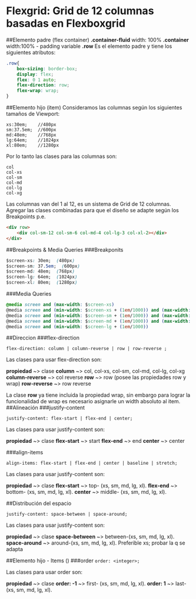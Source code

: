 # Flexgrid: Grid de 12 columnas basadas en Flexboxgrid
##Elemento padre (flex container)
**.container-fluid**
width: 100%
**.container**
width:100% - padding variable
**.row**
Es el elemento padre y tiene los siguientes atributos:
```css
.row{
	box-sizing: border-box;
	display: flex;
	flex: 0 1 auto;
	flex-direction: row;
	flex-wrap: wrap;
}
```
##Elemento hijo (item)
Consideramos las columnas según los siguientes tamaños de Viewport:
```
xs:30em;	//480px
sm:37.5em;	//600px
md:48em;	//768px
lg:64em;	//1024px
xl:80em;	//1280px
```

Por lo tanto las clases para las columnas son:

```
col
col-xs
col-sm
col-md
col-lg
col-xg
```
Las columnas van del 1 al 12, es un sistema de Grid de 12 columnas. Agregar las clases combinadas para que el diseño se adapte según los Breakpoints
p.e.
```html
<div row>
	<div col-sm-12 col-sm-6 col-md-4 col-lg-3 col-xl-2></div>
</div>
```
##Breakpoints & Media Queries
###Breakponits
```css
$screen-xs: 30em;  (480px)
$screen-sm: 37.5em;  (600px)
$screen-md: 48em;  (768px)
$screen-lg: 64em;  (1024px)
$screen-xl: 80em;  (1280px)
```
###Media Queries
```css
@media screen and (max-width: $screen-xs)
@media screen and (min-width: $screen-xs + (1em/1000)) and (max-width: $screen-sm)
@media screen and (min-width: $screen-sm + (1em/1000)) and (max-width: $screen-md)
@media screen and (min-width: $screen-md + (1em/1000)) and (max-width: $screen-lg)
@media screen and (min-width: $screen-lg + (1em/1000))
```
##Direccion
###flex-direction

`flex-direction: column | column-reverse | row | row-reverse ;`

Las clases para usar flex-direction son:

**propiedad** ~> clase
**column** ~> col, col-xs, col-sm, col-md, col-lg, col-xg
**column-reverse** ~> col reverse
**row** ~> row (posee las propiedades row y wrap)
**row-reverse** ~> row reverse

La clase **row** ya tiene incluida la propiedad wrap, sin embargo para lograr la funcionalidad de wrap es necesario asignarle un width absoluto al item.
##Alineación
###justify-content

`justify-content: flex-start | flex-end | center;`

Las clases para usar justify-content son:

**propiedad** ~> clase
**flex-start** ~> start 
**flex-end** ~> end
**center** ~> center

###align-items

`align-items: flex-start | flex-end | center | baseline | stretch;`

Las clases para usar justify-content son:

**propiedad** ~> clase
**flex-start** ~> top- (xs, sm, md, lg, xl).
**flex-end** ~> bottom- (xs, sm, md, lg, xl).
**center** ~> middle- (xs, sm, md, lg, xl).

##Distribución del espacio

`justify-content: space-between | space-around;`

Las clases para usar justify-content son:

**propiedad** ~> clase
**space-between** ~> between-(xs, sm, md, lg, xl).
**space-around** ~> around-(xs, sm, md, lg, xl). Preferible xs; probar la q se adapta

##Elemento hijo - Items ()
###order
`order: <integer>;`

Las clases para usar order son:

**propiedad** ~> clase
**order: -1** ~> first- (xs, sm, md, lg, xl).
**order: 1** ~> last- (xs, sm, md, lg, xl).
